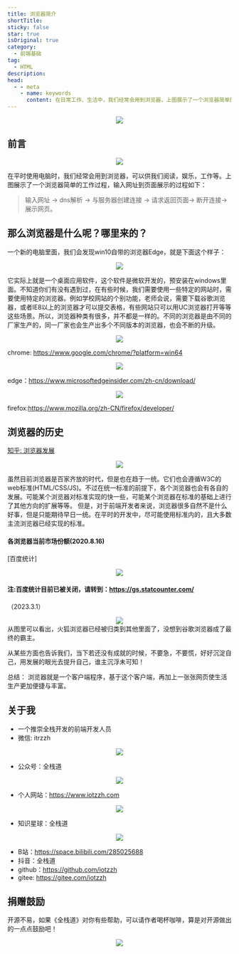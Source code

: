```yaml
---
title: 浏览器简介
shortTitle: 
sticky: false
star: true
isOriginal: true
category:
  - 前端基础
tag:
  - HTML
description: 
head:
  - - meta
    - name: keywords
      content: 在日常工作、生活中，我们经常会用到浏览器，上图展示了一个浏览器简单的工作过程，输入网址到页面展示，实际上（输入网址 -> dns解析 -> 与服务器创建连接 -> 请求返回页面-> 断开连接->展示网页），我们打开的网页，供我们阅读，娱乐，工作等等。
---
```


 
<div style="text-align: center"><img src="./img/前端入门浏览器简介.png" ></div>

## 前言

<div style="text-align: center"><img src="./img/browser.jpg" ></div>


在平时使用电脑时，我们经常会用到浏览器，可以供我们阅读，娱乐，工作等。上图展示了一个浏览器简单的工作过程，输入网址到页面展示的过程如下：
> 输入网址 -> dns解析 -> 与服务器创建连接 -> 请求返回页面-> 断开连接-> 展示网页。

## 那么浏览器是什么呢？哪里来的？
一个新的电脑里面，我们会发现win10自带的浏览器Edge，就是下面这个样子：

<div style="text-align: center"><img src="./img/pic1.png" ></div>

它实际上就是一个桌面应用软件，这个软件是微软开发的，预安装在windows里面。不知道你们有没有遇到过，在有些时候，我们需要使用一些特定的网站时，需要使用特定的浏览器。例如学校网站的个别功能，老师会说，需要下载谷歌浏览器，或者IE8以上的浏览器才可以提交表格，有些网站只可以用UC浏览器打开等等这些场景。所以，浏览器种类有很多，并不都是一样的。不同的浏览器是由不同的厂家生产的，同一厂家也会生产出多个不同版本的浏览器，也会不断的升级。

<div style="text-align: center"><img src="./img/chrome.png" ></div>

chrome: https://www.google.com/chrome/?platform=win64

<div style="text-align: center"><img src="./img/edge.png" ></div>

edge：https://www.microsoftedgeinsider.com/zh-cn/download/

<div style="text-align: center"><img src="./img/firefox.png" ></div>

firefox:https://www.mozilla.org/zh-CN/firefox/developer/

## 浏览器的历史
[知乎: 浏览器发展](https://zhuanlan.zhihu.com/p/93235164)

<div style="text-align: center"><img src="./img/browser-history.png" ></div>

虽然目前浏览器是百家齐放的时代，但是也在趋于一统。它们也会遵循W3C的web标准(HTML/CSS/JS)。不过在统一标准的前提下，各个浏览器也会有各自的发展。可能某个浏览器对标准实现的快一些，可能某个浏览器在标准的基础上进行了其他方向的扩展等等。
但是，对于前端开发者来说，浏览器很多自然不是什么好事，但是只能期待早日一统。在平时的开发中，尽可能使用标准内的，且大多数主流浏览器已经实现的标准。

#### 各浏览器当前市场份额(2020.8.16)

[百度统计]
<div style="text-align: center"><img src="./img/browser-market.jpg" ></div>

#### 注:百度统计目前已被关闭，请转到：https://gs.statcounter.com/
（2023.3.1）
<div style="text-align: center"><img src="./img/rate.png" ></div>
从图里可以看出，火狐浏览器已经被归类到其他里面了，没想到谷歌浏览器成了最终的霸主。

从某些方面也告诉我们，当下若还没有成就的时候，不要急，不要慌，好好沉淀自己，用发展的眼光去提升自己，谁主沉浮未可知！

总结： 浏览器就是一个客户端程序，基于这个客户端，再加上一张张网页使生活生产更加便捷与丰富。

## 关于我
* 一个推崇全栈开发的前端开发人员
* 微信: itrzzh
<div style="text-align: center"><img src="../../images/微信号.png" style="max-height: 200px;width: auto;"></div>

* 公众号：全栈道
<div style="text-align: center"><img src="../../images/公众号.jpg" style="max-height: 200px;width: auto;"></div>

* 个人网站：https://www.iotzzh.com
<div style="text-align: center"><img src="../../images/个人网站.png" style="max-height: 200px;width: auto;"></div>

* 知识星球：全栈道
<div style="text-align: center"><img src="../../images/星球.jpg" style="max-height: 200px;width: auto;"></div>

* B站：https://space.bilibili.com/285025688
* 抖音：全栈道
* github：https://github.com/iotzzh
* gitee: https://gitee.com/iotzzh

## 捐赠鼓励
开源不易，如果《全栈道》对你有些帮助，可以请作者喝杯咖啡，算是对开源做出的一点点鼓励吧！
<div style="text-align: center"><img src="../../images/打赏.jpg" style="max-height: 200px;width: auto;"></div>

